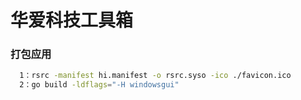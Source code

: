 # 华爱科技工具箱

### 打包应用
``` bash
  1：rsrc -manifest hi.manifest -o rsrc.syso -ico ./favicon.ico
  2：go build -ldflags="-H windowsgui"
```
